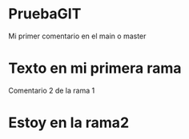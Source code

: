 # PruebaGIT
Mi primer comentario en el main o master
# Texto en mi primera rama
Comentario 2 de la rama 1
# Estoy en la rama2